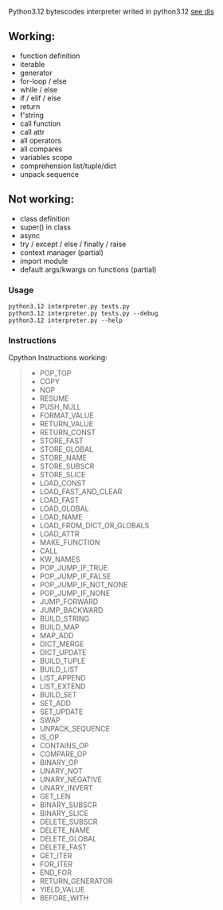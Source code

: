 Python3.12 bytescodes interpreter writed in python3.12 [see dis](https://docs.python.org/3/library/dis.html)

## Working:
- function definition
- iterable
- generator
- for-loop / else
- while / else
- if / elif / else
- return
- f'string
- call function
- call attr
- all operators
- all compares
- variables scope
- comprehension list/tuple/dict
- unpack sequence

## Not working:
- class definition
- super() in class
- async
- try / except / else / finally / raise
- context manager (partial)
- import module
- default args/kwargs on functions (partial)

### Usage
```
python3.12 interpreter.py tests.py
python3.12 interpreter.py tests.py --debug
python3.12 interpreter.py --help
```

### Instructions
Cpython Instructions working:
> - POP_TOP
> - COPY
> - NOP
> - RESUME
> - PUSH_NULL
> - FORMAT_VALUE
> - RETURN_VALUE
> - RETURN_CONST
> - STORE_FAST
> - STORE_GLOBAL
> - STORE_NAME
> - STORE_SUBSCR
> - STORE_SLICE
> - LOAD_CONST
> - LOAD_FAST_AND_CLEAR
> - LOAD_FAST
> - LOAD_GLOBAL
> - LOAD_NAME
> - LOAD_FROM_DICT_OR_GLOBALS
> - LOAD_ATTR
> - MAKE_FUNCTION
> - CALL
> - KW_NAMES
> - POP_JUMP_IF_TRUE
> - POP_JUMP_IF_FALSE
> - POP_JUMP_IF_NOT_NONE
> - POP_JUMP_IF_NONE
> - JUMP_FORWARD
> - JUMP_BACKWARD
> - BUILD_STRING
> - BUILD_MAP
> - MAP_ADD
> - DICT_MERGE
> - DICT_UPDATE
> - BUILD_TUPLE
> - BUILD_LIST
> - LIST_APPEND
> - LIST_EXTEND
> - BUILD_SET
> - SET_ADD
> - SET_UPDATE
> - SWAP
> - UNPACK_SEQUENCE
> - IS_OP
> - CONTAINS_OP
> - COMPARE_OP
> - BINARY_OP
> - UNARY_NOT
> - UNARY_NEGATIVE
> - UNARY_INVERT
> - GET_LEN
> - BINARY_SUBSCR
> - BINARY_SLICE
> - DELETE_SUBSCR
> - DELETE_NAME
> - DELETE_GLOBAL
> - DELETE_FAST
> - GET_ITER
> - FOR_ITER
> - END_FOR
> - RETURN_GENERATOR
> - YIELD_VALUE
> - BEFORE_WITH